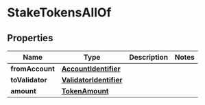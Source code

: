 

# StakeTokensAllOf


## Properties

Name | Type | Description | Notes
------------ | ------------- | ------------- | -------------
**fromAccount** | [**AccountIdentifier**](AccountIdentifier.md) |  | 
**toValidator** | [**ValidatorIdentifier**](ValidatorIdentifier.md) |  | 
**amount** | [**TokenAmount**](TokenAmount.md) |  | 



